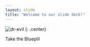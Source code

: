 ```yaml
---
layout: slide
title: "Welcome to our slide deck!"
---
```


![dr-evil](https://cloud.githubusercontent.com/assets/16547949/25400776/a776de7a-29c1-11e7-959e-bbad827c2aab.jpg)
{: .center}

Take the Bluepill
